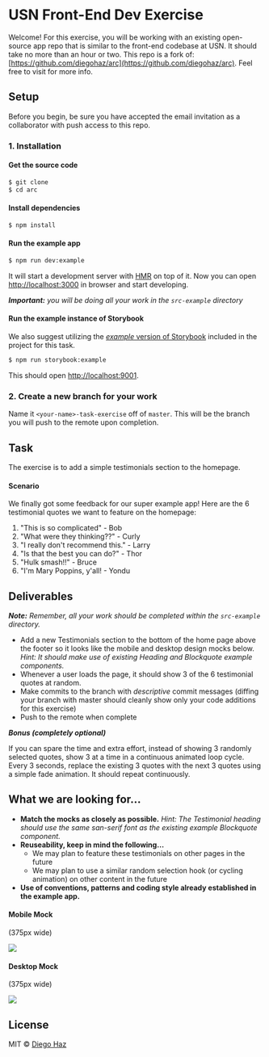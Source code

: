 # USN Front-End Dev Exercise
Welcome! For this exercise, you will be working with an existing open-source app repo that is similar to the front-end codebase at USN. It should take no more than an hour or two. This repo is a fork of: [https://github.com/diegohaz/arc](https://github.com/diegohaz/arc). Feel free to visit for more info.

## Setup
Before you begin, be sure you have accepted the email invitation as a collaborator with push access to this repo.
### 1. Installation
#### Get the source code

```sh
$ git clone 
$ cd arc
```
#### Install dependencies

```sh
$ npm install
```
#### Run the example app

```sh
$ npm run dev:example
```

It will start a development server with [HMR](https://webpack.github.io/docs/hot-module-replacement) on top of it. Now you can open [http://localhost:3000](http://localhost:3000) in browser and start developing.

***Important:*** *you will be doing all your work in the `src-example` directory*
#### Run the example instance of Storybook
We also suggest utilizing the [*example* version of Storybook](https://github.com/diegohaz/arc/wiki/Example-components) included in the project for this task.

```sh
$ npm run storybook:example
```

This should open [http://localhost:9001](http://localhost:9001).

### 2. Create a new branch for your work
Name it `<your-name>-task-exercise` off of `master`. This will be the branch you will push to the remote upon completion.

## Task

The exercise is to add a simple testimonials section to the homepage.
#### Scenario
We finally got some feedback for our super example app! Here are the 6 testimonial quotes we want to feature on the homepage:


1. "This is so complicated" - Bob
3. "What were they thinking??" - Curly
2. "I really don't recommend this." - Larry
4. "Is that the best you can do?" - Thor
5. "Hulk smash!!" - Bruce
6. "I'm Mary Poppins, y'all! - Yondu 

## Deliverables

***Note:*** *Remember, all your work should be completed within the `src-example` directory.*

- Add a new Testimonials section to the bottom of the home page above the footer so it looks like the mobile and desktop design mocks below. *Hint: It should make use of existing Heading and Blockquote example components.*
- Whenever a user loads the page, it should show 3 of the 6 testimonial quotes at random.
- Make commits to the branch with *descriptive* commit messages (diffing your branch with master should cleanly show only your code additions for this exercise)
- Push to the remote when complete
  
***Bonus (completely optional)***

If you can spare the time and extra effort, instead of showing 3 randomly selected quotes, show 3 at a time in a continuous animated loop cycle. Every 3 seconds, replace the existing 3 quotes with the next 3 quotes using a simple fade animation. It should repeat continuously.

## What we are looking for…

- **Match the mocks as closely as possible.** *Hint: The Testimonial heading should use the same san-serif font as the existing example Blockquote component.*
- **Reuseability, keep in mind the following…**
    - We may plan to feature these testimonials on other pages in the future
    - We may plan to use a similar random selection hook (or cycling animation) on other content in the future
- **Use of conventions, patterns and coding style already established in the example app.**

#### Mobile Mock
(375px wide)

![](mobile-mock.png?raw=true)
#### Desktop Mock
(375px wide)

![](desktop-mock.png?raw=true)
## License

MIT © [Diego Haz](https://github.com/diegohaz)
